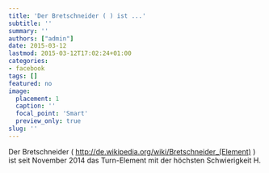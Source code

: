 ```yaml
---
title: 'Der Bretschneider ( ) ist ...'
subtitle: ''
summary: ''
authors: ["admin"]
date: 2015-03-12
lastmod: 2015-03-12T17:02:24+01:00
categories:
- facebook
tags: []
featured: no
image:
  placement: 1
  caption: ''
  focal_point: 'Smart'
  preview_only: true
slug: ''
---
```

Der Bretschneider ( http://de.wikipedia.org/wiki/Bretschneider_(Element) ) ist seit November 2014 das Turn-Element mit der höchsten Schwierigkeit H.

